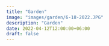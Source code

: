 ```yaml
---
title: "Garden"
image: "images/garden/6-18-2022.JPG"
description: "Garden"
date: 2022-04-12T12:00:00+06:00
draft: false
---
```

